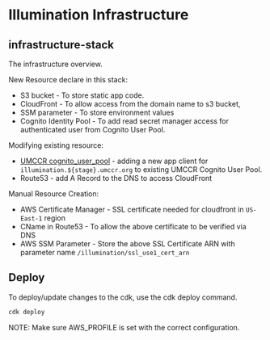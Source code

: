 # Illumination Infrastructure


## infrastructure-stack
The infrastructure overview.

New Resource declare in this stack:
- S3 bucket - To store static app code.
- CloudFront - To allow access from the domain name to s3 bucket,
- SSM parameter - To store environment values
- Cognito Identity Pool - To add read secret manager access for authenticated user from Cognito User Pool.


Modifying existing resource:
- [UMCCR cognito_user_pool](https://github.com/umccr/infrastructure/tree/master/terraform/stacks/cognito_aai) - adding a new app client for `illumination.${stage}.umccr.org` to existing UMCCR Cognito User Pool.
- Route53 - add A Record to the DNS to access CloudFront

Manual Resource Creation:
- AWS Certificate Manager - SSL certificate needed for cloudfront in `US-East-1` region
- CName in Route53 -  To allow the above certificate to be verified via DNS
- AWS SSM Parameter - Store the above SSL Certificate ARN with parameter name `/illumination/ssl_use1_cert_arn`

## Deploy

To deploy/update changes to the cdk, use the cdk deploy command.

```bash
cdk deploy
```

NOTE: Make sure AWS_PROFILE is set with the correct configuration.
